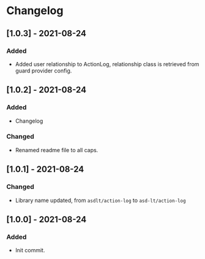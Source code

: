 # Changelog

## [1.0.3] - 2021-08-24
### Added
- Added user relationship to ActionLog, relationship class is retrieved from guard provider config.

## [1.0.2] - 2021-08-24
### Added
- Changelog

### Changed
- Renamed readme file to all caps.

## [1.0.1] - 2021-08-24

### Changed
- Library name updated, from `asdlt/action-log` to `asd-lt/action-log`

## [1.0.0] - 2021-08-24

### Added
- Init commit.